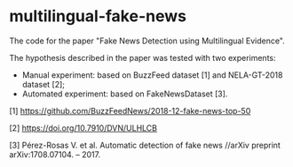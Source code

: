 # multilingual-fake-news

The code for the paper "Fake News Detection using Multilingual Evidence".

The hypothesis described in the paper was tested with two experiments:

- Manual experiment: based on BuzzFeed dataset [1] and NELA-GT-2018 dataset [2];
- Automated experiment: based on FakeNewsDataset [3].

[1] https://github.com/BuzzFeedNews/2018-12-fake-news-top-50

[2] https://doi.org/10.7910/DVN/ULHLCB

[3] Pérez-Rosas V. et al. Automatic detection of fake news //arXiv preprint arXiv:1708.07104. – 2017.
